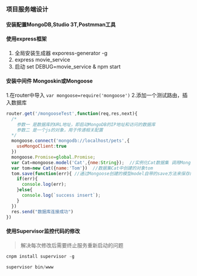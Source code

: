 ### 项目服务端设计

#### 安装配置MongoDB,Studio 3T,Postmman工具

#### 使用express框架
1. 全局安装生成器 exporess-generator -g
2. express movie_service
3. 启动 set DEBUG=movie_service & npm start

#### 安装中间件 Mongoskin或Mongoose
1.在router中导入 `var mongoose=require('mongoose')`
2.添加一个测试路由，插入数据库
```js
router.get('/mongooseTest',function(req,res,next){
  /* 
    参数一 是数据库的URL地址，即启动MongoDB的IP地址和访问的数据库
    参数二 是一个js的对象，用于传递相关配置
  */
  mongoose.connect('mongodb://localhost/pets',{
    useMongoClient:true
  })
  mongoose.Promise=global.Promise;
  var Cat=mongoose.model('Cat',{nme:String});  //实例化Cat数据集 调用Mongoose中的model()方法，传入名称和结构来创建一个数据集
  var tom=new Cat({name:'Tom'})  //数据集Cat中创建的对象tom 
  tom.save(function(err){ //通过Mongoose创建的模型model自带的save方法来保存内容
    if(err){
      console.log(err);
    }else{
      console.log(`success insert`);
    }
  })
  res.send("数据库连接成功")
})
```

#### 使用Supervisor监控代码的修改
>解决每次修改后需要终止服务重新启动的问题
```js
cnpm install supervisor -g

supervisor bin/www
```
